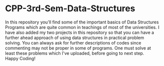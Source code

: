 # CPP-3rd-Sem-Data-Structures
In this repository you'll find some of the important basics of Data Structures Programs which are quite common in teachings of most of the universities. I have also added my two projects in this repository so that you can have a further ahead approach of using data structures in practical problem solving. You can always ask for further descriptions of codes since commenting may not be proper in some of programs. One must solve at least these problems which I've uploaded, before going to next step.  
Happy Coding!
